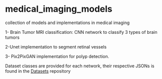 # medical_imaging_models
collection of models and implementations in medical imaging

1- Brain Tumor MRI classification: CNN network to classify 3 types of brain tumors

2-Unet implementation to segment retinal vessels 

3- Pix2PixGAN implementation for polyp detection.

Dataset classes are provided for each network, their respective JSONs is found in the [Datasets](https://github.com/Osamah-ElRadaideh/datasets) repository
